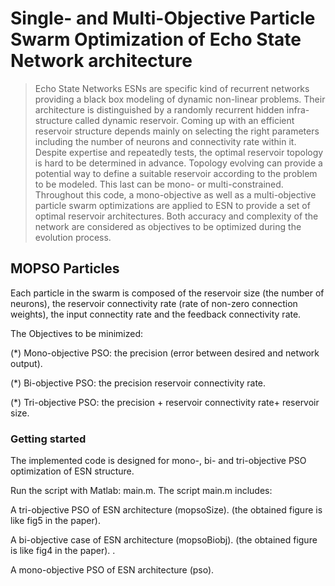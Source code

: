 # Single- and Multi-Objective Particle Swarm Optimization of Echo State Network architecture

> Echo State Networks ESNs are specific kind of recurrent networks providing a black box modeling of dynamic
non-linear problems. Their architecture is distinguished by a randomly recurrent hidden infra-structure called dynamic reservoir.
Coming up with an efficient reservoir structure depends mainly on selecting the right parameters including the number of neurons
and connectivity rate within it. Despite expertise and repeatedly tests, the optimal reservoir topology is hard to be determined in
advance. Topology evolving can provide a potential way to define a suitable reservoir according to the problem to be modeled. 
This last can be mono- or multi-constrained. 
Throughout this code, a mono-objective as well as a multi-objective particle swarm optimizations are applied to ESN to provide a set of
optimal reservoir architectures. Both accuracy and complexity of the network are considered as objectives to be optimized during
the evolution process.

## MOPSO Particles
Each particle in the swarm is composed of the reservoir size (the number of neurons), the reservoir connectivity rate (rate of non-zero connection weights), the input connectity rate and the feedback connectivity rate.

The Objectives to be minimized:

 (*) Mono-objective PSO: the precision (error between desired and network output).
 
 (*) Bi-objective PSO: the precision reservoir connectivity rate.
 
 (*) Tri-objective PSO: the precision + reservoir connectivity rate+ reservoir size.
 
### Getting started
The implemented code is designed for mono-, bi- and tri-objective PSO optimization of ESN structure.

Run the script with Matlab: main.m. 
The script main.m includes:

A tri-objective PSO of ESN architecture  (mopsoSize). (the obtained figure is like fig5 in the paper). 

A bi-objective case of ESN architecture (mopsoBiobj). (the obtained figure is like fig4 in the paper). 
.

A mono-objective PSO of ESN architecture (pso).